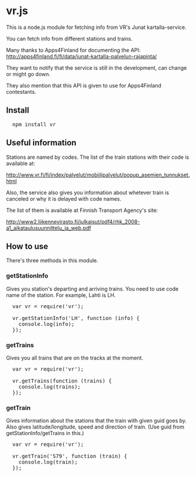 # vr.js

This is a node.js module for fetching info from VR's Junat kartalla-service.

You can fetch info from different stations and trains.

Many thanks to Apps4Finland for documenting the API: http://apps4finland.fi/fi/data/junat-kartalla-palvelun-rajapinta/

They want to notify that the service is still in the development, can change or might go down.

They also mention that this API is given to use for Apps4Finland contestants.

## Install

<pre>
  npm install vr
</pre>

## Useful information

Stations are named by codes. The list of the train stations with their code is available at:

http://www.vr.fi/fi/index/palvelut/mobiilipalvelut/popup_asemien_tunnukset.html

Also, the service also gives you information about whetever train is canceled or why it is delayed with code names.

The list of them is available at Finnish Transport Agency's site:

http://www2.liikennevirasto.fi/julkaisut/pdf4/rhk_2008-a1_aikataulusuunnittelu_ja_web.pdf

## How to use

There's three methods in this module.

### getStationInfo

Gives you station's departing and arriving trains. You need to use code name of the station. For example, Lahti is LH.

<pre>
  var vr = require('vr');
  
  vr.getStationInfo('LH', function (info) {
    console.log(info);
  });
</pre>

### getTrains

Gives you all trains that are on the tracks at the moment.

<pre>
  var vr = require('vr');
  
  vr.getTrains(function (trains) {
    console.log(trains);
  });
</pre>

### getTrain

Gives information about the stations that the train with given guid goes by. Also gives latitude/longitude, speed and direction of train.
(Use guid from getStationInfo/getTrains in this.)

<pre>
  var vr = require('vr');
  
  vr.getTrain('S79', function (train) {
    console.log(train);
  });
</pre>
